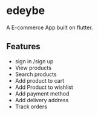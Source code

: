 # edeybe

A E-commerce App built on flutter.

## Features


- sign in /sign up
- View products
- Search products
- Add product to cart
- Add Product to wishlist
- Add payment method
- Add delivery address
- Track orders

